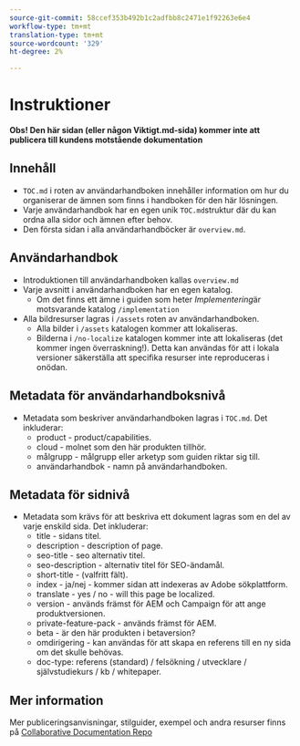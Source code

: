 ```yaml
---
source-git-commit: 58ccef353b492b1c2adfbb8c2471e1f92263e6e4
workflow-type: tm+mt
translation-type: tm+mt
source-wordcount: '329'
ht-degree: 2%

---
```

# Instruktioner

**Obs! Den här sidan (eller någon Viktigt.md-sida) kommer inte att publicera till kundens motstående dokumentation**

## Innehåll

+ `TOC.md` i roten av användarhandboken innehåller information om hur du organiserar de ämnen som finns i handboken för den här lösningen.
+ Varje användarhandbok har en egen unik `TOC.md`struktur där du kan ordna alla sidor och ämnen efter behov.
+ Den första sidan i alla användarhandböcker är `overview.md`.

## Användarhandbok

+ Introduktionen till användarhandboken kallas `overview.md`
+ Varje avsnitt i användarhandboken har en egen katalog.
   + Om det finns ett ämne i guiden som heter *Implementering*&#x200B;är motsvarande katalog `/implementation`
+ Alla bildresurser lagras i `/assets` roten av användarhandboken.
   + Alla bilder i `/assets` katalogen kommer att lokaliseras.
   + Bilderna i `/no-localize` katalogen kommer inte att lokaliseras (det kommer ingen överraskning!). Detta kan användas för att i lokala versioner säkerställa att specifika resurser inte reproduceras i onödan.

## Metadata för användarhandboksnivå

+ Metadata som beskriver användarhandboken lagras i `TOC.md`. Det inkluderar:
   + product - product/capabilities.
   + cloud - molnet som den här produkten tillhör.
   + målgrupp - målgrupp eller arketyp som guiden riktar sig till.
   + användarhandbok - namn på användarhandboken.

## Metadata för sidnivå

+ Metadata som krävs för att beskriva ett dokument lagras som en del av varje enskild sida. Det inkluderar:
   + title - sidans titel.
   + description - description of page.
   + seo-title - seo alternativ titel.
   + seo-description - alternativ titel för SEO-ändamål.
   + short-title - (valfritt fält).
   + index - ja/nej - kommer sidan att indexeras av Adobe sökplattform.
   + translate - yes / no - will this page be localized.
   + version - används främst för AEM och Campaign för att ange produktversionen.
   + private-feature-pack - används främst för AEM.
   + beta - är den här produkten i betaversion?
   + omdirigering - kan användas för att skapa en referens till en ny sida om det skulle behövas.
   + doc-type: referens (standard) / felsökning / utvecklare / självstudiekurs / kb / whitepaper.

## Mer information

Mer publiceringsanvisningar, stilguider, exempel och andra resurser finns på [Collaborative Documentation Repo](https://git.corp.adobe.com/AdobeDocs/collaborative-doc-instructions)
